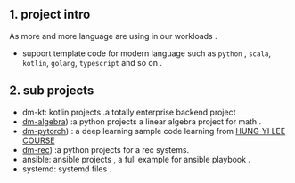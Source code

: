 ## 1. project intro

As more and more language are using in our workloads .

- support template code for modern language such as `python` , `scala`, `kotlin`, `golang`, `typescript` and so on .



## 2. sub projects


- dm-kt: kotlin projects .a totally enterprise backend project
- [dm-algebra](https://github.com/carl10086/dm-learning/blob/master/dm-algebra/README.md)) :a python projects a linear algebra project for math .
- [dm-pytorch](https://github.com/carl10086/dm-learning/blob/master/dm-torch/README.md)) : a deep learning sample code learning from [HUNG-YI LEE COURSE](https://speech.ee.ntu.edu.tw/~hylee/ml/2022-spring.php)
- [dm-rec](https://github.com/carl10086/dm-learning/blob/master/dm-rec/README.md)) :a python projects for a rec systems.
- ansible: ansible projects , a full example for ansible playbook .
- systemd: systemd files .
